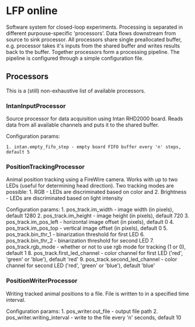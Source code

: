 # LFP online
Software system for closed-loop experiments.
Processing is separated in different purpouse-specific 'processors'.
Data flows downstream from source to sink processor.
All processors share single preallocated buffer, e.g. processor takes it's inputs from the shared buffer and writes results back to the buffer.
Together processors form a processing pipeline.
The pipeline is configured through a simple configuration file.

## Processors
This is a (still) non-exhaustive list of available processors.

### IntanInputProcessor
Source processor for data acquisition using Intan RHD2000 board.
Reads data from all available channels and puts it to the shared buffer.

Configuration params:

    1. intan.empty_fifo_step - empty board FIFO buffer every 'n' steps, default 5

### PositionTrackingProcessor
Animal position tracking using a FireWire camera.
Works with up to two LEDs (useful for determining head direction).
Two tracking modes are possible:
    1. RGB - LEDs are discriminated based on color and
    2. Brightness - LEDs are discriminated based on light intensity

Configuration params:
    1. pos_track.im_width - image width (in pixels), default 1280
    2. pos_track.im_height - image height (in pixels), default 720
    3. pos_track.im_pos_left - horizontal image offset (in pixels), default 0
    4. pos_track.im_pos_top - vertical image offset (in pixels), default 0
    5. pos_track.bin_thr_1 - binarization threshold for first LED
    6. pos_track.bin_thr_2 - binarization threshold for second LED
    7. pos_track.rgb_mode - whether or not to use rgb mode for tracking (1 or 0), default 1
    8. pos_track.first_led_channel - color channel for first LED ('red', 'green' or 'blue'), default 'red'
    9. pos_track.second_led_channel - color channel for second LED ('red', 'green' or 'blue'), default 'blue'

### PositionWriterProcessor
Writing tracked animal positions to a file.
File is written to in a specified time interval.

Configuration params:
    1. pos_writer.out_file - output file path
    2. pos_writer.writing_interval - write to the file every 'n' seconds, default 10

